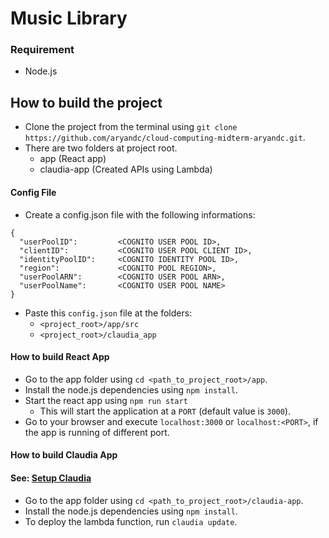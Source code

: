 # Music Library

### Requirement
* Node.js

## How to build the project

* Clone the project from the terminal using ``` git clone https://github.com/aryandc/cloud-computing-midterm-aryandc.git ```.
* There are two folders at project root.
    * app (React app)
    * claudia-app (Created APIs using Lambda)

#### Config File
* Create a config.json file with the following informations:

```
{
  "userPoolID":         <COGNITO USER POOL ID>,
  "clientID":           <COGNITO USER POOL CLIENT ID>,
  "identityPoolID":     <COGNITO IDENTITY POOL ID>,
  "region":             <COGNITO POOL REGION>,
  "userPoolARN":        <COGNITO USER POOL ARN>,
  "userPoolName":       <COGNITO USER POOL NAME>
}
```
* Paste this `config.json` file at the folders:
    * `<project_root>/app/src`
    * `<project_root>/claudia_app`

#### How to build React App

* Go to the app folder using ``` cd <path_to_project_root>/app ```.
* Install the node.js dependencies using ``` npm install ```.
* Start the react app using ``` npm run start ```
    * This will start the application at a `PORT` (default value is `3000`).
* Go to your browser and execute ``` localhost:3000 ``` or ``` localhost:<PORT> ```, if the app is running of different port.

#### How to build Claudia App
#### See: [Setup Claudia](https://claudiajs.com/tutorials/hello-world-api-gateway.html)

* Go to the app folder using ``` cd <path_to_project_root>/claudia-app ```.
* Install the node.js dependencies using ``` npm install ```.
* To deploy the lambda function, run `claudia update`.

